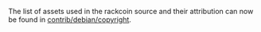 The list of assets used in the rackcoin source and their attribution can now be found in [contrib/debian/copyright](../contrib/debian/copyright).
